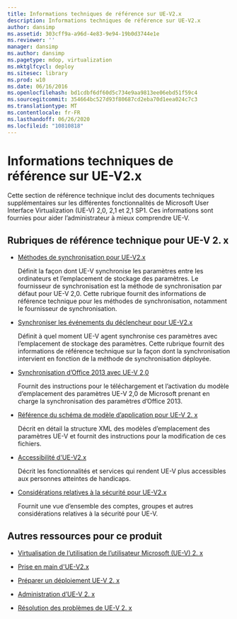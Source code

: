 ```yaml
---
title: Informations techniques de référence sur UE-V2.x
description: Informations techniques de référence sur UE-V2.x
author: dansimp
ms.assetid: 303cff9a-a96d-4e83-9e94-19b0d3744e1e
ms.reviewer: ''
manager: dansimp
ms.author: dansimp
ms.pagetype: mdop, virtualization
ms.mktglfcycl: deploy
ms.sitesec: library
ms.prod: w10
ms.date: 06/16/2016
ms.openlocfilehash: bd1cdbf6df60d5c734e9aa9813ee06ebd51f59c4
ms.sourcegitcommit: 354664bc527d93f80687cd2eba70d1eea024c7c3
ms.translationtype: MT
ms.contentlocale: fr-FR
ms.lasthandoff: 06/26/2020
ms.locfileid: "10810818"
---
```

# Informations techniques de référence sur UE-V2.x


Cette section de référence technique inclut des documents techniques supplémentaires sur les différentes fonctionnalités de Microsoft User Interface Virtualization (UE-V) 2,0, 2,1 et 2,1 SP1. Ces informations sont fournies pour aider l’administrateur à mieux comprendre UE-V.

## Rubriques de référence technique pour UE-V 2. x


-   [Méthodes de synchronisation pour UE-V2.x](sync-methods-for-ue-v-2x-both-uevv2.md)

    Définit la façon dont UE-V synchronise les paramètres entre les ordinateurs et l’emplacement de stockage des paramètres. Le fournisseur de synchronisation est la méthode de synchronisation par défaut pour UE-V 2,0. Cette rubrique fournit des informations de référence technique pour les méthodes de synchronisation, notamment le fournisseur de synchronisation.

-   [Synchroniser les événements du déclencheur pour UE-V2.x](sync-trigger-events-for-ue-v-2x-both-uevv2.md)

    Définit à quel moment UE-V agent synchronise ces paramètres avec l’emplacement de stockage des paramètres. Cette rubrique fournit des informations de référence technique sur la façon dont la synchronisation intervient en fonction de la méthode de synchronisation déployée.

-   [Synchronisation d’Office 2013 avec UE-V 2,0](synchronizing-office-2013-with-ue-v-20-both-uevv2.md)

    Fournit des instructions pour le téléchargement et l’activation du modèle d’emplacement des paramètres UE-V 2,0 de Microsoft prenant en charge la synchronisation des paramètres d’Office 2013.

-   [Référence du schéma de modèle d’application pour UE-V 2. x](application-template-schema-reference-for-ue-v-2x-both-uevv2.md)

    Décrit en détail la structure XML des modèles d’emplacement des paramètres UE-V et fournit des instructions pour la modification de ces fichiers.

-   [Accessibilité d'UE-V2.x](accessibility-for-ue-v-2x-both-uevv2.md)

    Décrit les fonctionnalités et services qui rendent UE-V plus accessibles aux personnes atteintes de handicaps.

-   [Considérations relatives à la sécurité pour UE-V2.x](security-considerations-for-ue-v-2x-both-uevv2.md)

    Fournit une vue d’ensemble des comptes, groupes et autres considérations relatives à la sécurité pour UE-V.

## Autres ressources pour ce produit


-   [Virtualisation de l’utilisation de l’utilisateur Microsoft (UE-V) 2. x](index.md)

-   [Prise en main d'UE-V2.x](get-started-with-ue-v-2x-new-uevv2.md)

-   [Préparer un déploiement UE-V 2. x](prepare-a-ue-v-2x-deployment-new-uevv2.md)

-   [Administration d’UE-V 2. x](administering-ue-v-2x-new-uevv2.md)

-   [Résolution des problèmes de UE-V 2. x](troubleshooting-ue-v-2x-both-uevv2.md)






 

 





